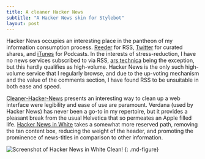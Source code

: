 ```yaml
---
title: A cleaner Hacker News
subtitle: "A Hacker News skin for Stylebot"
layout: post
---
```


Hacker News occupies an interesting place in the pantheon of my information consumption process. [Reeder][L1] for RSS, [Twitter][L2] for curated shares, and [iTunes][L3] for Podcasts. In the interests of stress-reduction, I have no news services subscribed to via RSS, [ars technica][L4] being the exception, but this hardly qualifies as high-volume. Hacker News is the only such high-volume service that I regularly browse, and due to the up-voting mechanism and the value of the comments section, I have found RSS to be unsuitable in both ease and speed.

[Cleaner-Hacker-News][L5] presents an interesting way to clean up a web interface were legibility and ease of use are paramount. Verdana (used by Hacker News) has never been a go-to in my repertoire, but it provides a pleasant break from the usual Helvetica that so permeates an Apple filled life. [Hacker News in White][L6] takes a somewhat more reserved path, removing the tan content box, reducing the weight of the header, and promoting the prominence of news-titles in comparison to other information.

![Screenshot of Hacker News in White][I1]
Clean!
{: .md-figure}

[I1]: http://a.marcziani.com/2012/03/25/HNW_screenshot.png

[L1]: http://reederapp.com/
[L2]: https://twitter.com/
[L3]: http://www.apple.com/itunes/
[L4]: http://arstechnica.com/
[L5]: https://github.com/Primigenus/Cleaner-Hacker-News
[L6]: https://github.com/mezdef/Hacker-News_White